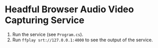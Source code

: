 # Headful Browser Audio Video Capturing Service

1. Run the service (see `Program.cs`).
2. Run `ffplay srt://127.0.0.1:4000` to see the output of the service.
